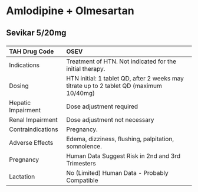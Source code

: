 # Amlodipine + Olmesartan

## Sevikar 5/20mg

##### 

| TAH Drug Code      | OSEV                                                                                    |
|:-------------------|:----------------------------------------------------------------------------------------|
| Indications        | Treatment of HTN. Not indicated for the initial therapy.                                |
| Dosing             | HTN initial: 1 tablet QD, after 2 weeks may titrate up to 2 tablet QD (maximum 10/40mg) |
| Hepatic Impairment | Dose adjustment required                                                                |
| Renal Impairment   | Dose adjustment not necessary                                                           |
| Contraindications  | Pregnancy.                                                                              |
| Adverse Effects    | Edema, dizziness, flushing, palpitation, somnolence.                                    |
| Pregnancy          | Human Data Suggest Risk in 2nd and 3rd Trimesters                                       |
| Lactation          | No (Limited) Human Data - Probably Compatible                                           |

